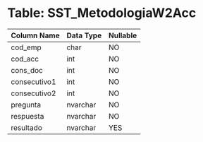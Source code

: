 # Table: SST_MetodologiaW2Acc

| Column Name | Data Type | Nullable |
|-------------|-----------|----------|
| cod_emp | char | NO |
| cod_acc | int | NO |
| cons_doc | int | NO |
| consecutivo1 | int | NO |
| consecutivo2 | int | NO |
| pregunta | nvarchar | NO |
| respuesta | nvarchar | NO |
| resultado | nvarchar | YES |
